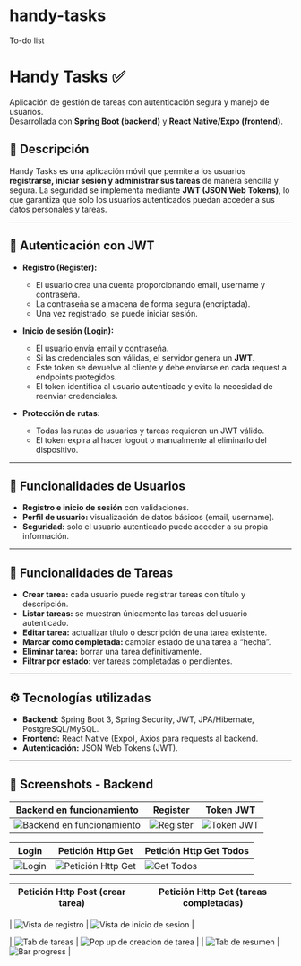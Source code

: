 # handy-tasks
To-do list

# Handy Tasks ✅

Aplicación de gestión de tareas con autenticación segura y manejo de usuarios.  
Desarrollada con **Spring Boot (backend)** y **React Native/Expo (frontend)**.  

## 🚀 Descripción
Handy Tasks es una aplicación móvil que permite a los usuarios **registrarse, iniciar sesión y administrar sus tareas** de manera sencilla y segura. La seguridad se implementa mediante **JWT (JSON Web Tokens)**, lo que garantiza que solo los usuarios autenticados puedan acceder a sus datos personales y tareas.

---

## 🔑 Autenticación con JWT
- **Registro (Register):**
  - El usuario crea una cuenta proporcionando email, username y contraseña.
  - La contraseña se almacena de forma segura (encriptada).
  - Una vez registrado, se puede iniciar sesión.

- **Inicio de sesión (Login):**
  - El usuario envía email y contraseña.
  - Si las credenciales son válidas, el servidor genera un **JWT**.
  - Este token se devuelve al cliente y debe enviarse en cada request a endpoints protegidos.
  - El token identifica al usuario autenticado y evita la necesidad de reenviar credenciales.

- **Protección de rutas:**
  - Todas las rutas de usuarios y tareas requieren un JWT válido.
  - El token expira al hacer logout o manualmente al eliminarlo del dispositivo.

---

## 👤 Funcionalidades de Usuarios
- **Registro e inicio de sesión** con validaciones.
- **Perfil de usuario:** visualización de datos básicos (email, username).
- **Seguridad:** solo el usuario autenticado puede acceder a su propia información.

---

## 📝 Funcionalidades de Tareas
- **Crear tarea:** cada usuario puede registrar tareas con título y descripción.
- **Listar tareas:** se muestran únicamente las tareas del usuario autenticado.
- **Editar tarea:** actualizar título o descripción de una tarea existente.
- **Marcar como completada:** cambiar estado de una tarea a “hecha”.
- **Eliminar tarea:** borrar una tarea definitivamente.
- **Filtrar por estado:** ver tareas completadas o pendientes.

---

## ⚙️ Tecnologías utilizadas
- **Backend:** Spring Boot 3, Spring Security, JWT, JPA/Hibernate, PostgreSQL/MySQL.  
- **Frontend:** React Native (Expo), Axios para requests al backend.  
- **Autenticación:** JSON Web Tokens (JWT).  

---

## 📸 Screenshots - Backend

| Backend en funcionamiento | Register | Token JWT |
|---------------------------|----------|-----------|
| ![Backend en funcionamiento](./assets/backendrun.png) | ![Register](./assets/backendregister.jpg) | ![Token JWT](./assets/backendtoken.jpg) |

| Login | Petición Http Get | Petición Http Get Todos |
|-------|-------------------|-------------------------|
| ![Login](./assets/backendlogin.jpg) | ![Petición Http Get](./assets/backendget.png) | ![Get Todos](./assets/backendgettodos.jpg) |

| Petición Http Post (crear tarea) | Petición Http Get (tareas completadas) |
|----------------------------------|----------------------------------------|

| ![Vista de registro](./assets/Vistaderegister.png) | ![Vista de inicio de sesion](./assets/Vistainiciodesesion.png) |

| ![Tab de tareas](./assets/TabTareas.png) | ![Pop up de creacion de tarea](./assets/CrearTarea.png) |
| ![Tab de resumen](./assets/Tabresumen.png) | ![Bar progress](./assets/Variaciodelabarprogress(resumen).png) |




